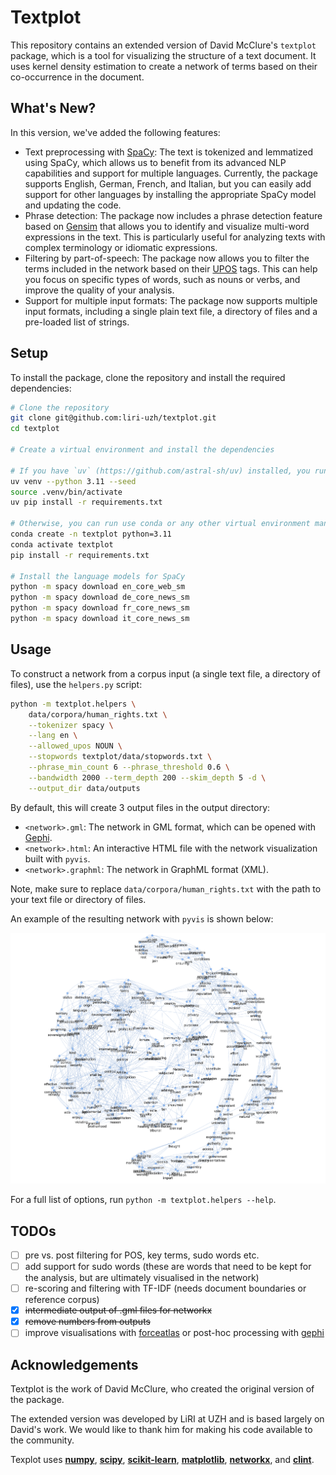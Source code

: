 # Textplot

This repository contains an extended version of David McClure's `textplot` package, which is a tool for visualizing the structure of a text document. It uses kernel density estimation to create a network of terms based on their co-occurrence in the document.

## What's New?

In this version, we've added the following features:

- Text preprocessing with [SpaCy](https://spacy.io/): The text is tokenized and lemmatized using SpaCy, which allows us to benefit from its advanced NLP capabilities and support for multiple languages. Currently, the package supports English, German, French, and Italian, but you can easily add support for other languages by installing the appropriate SpaCy model and updating the code.
- Phrase detection: The package now includes a phrase detection feature based on [Gensim](https://radimrehurek.com/gensim/models/phrases.html) that allows you to identify and visualize multi-word expressions in the text. This is particularly useful for analyzing texts with complex terminology or idiomatic expressions.
- Filtering by part-of-speech: The package now allows you to filter the terms included in the network based on their [UPOS](https://universaldependencies.org/u/pos/) tags. This can help you focus on specific types of words, such as nouns or verbs, and improve the quality of your analysis.
- Support for multiple input formats: The package now supports multiple input formats, including a single plain text file, a directory of files and a pre-loaded list of strings.

## Setup

To install the package, clone the repository and install the required dependencies:

```bash
# Clone the repository
git clone git@github.com:liri-uzh/textplot.git
cd textplot

# Create a virtual environment and install the dependencies

# If you have `uv` (https://github.com/astral-sh/uv) installed, you run
uv venv --python 3.11 --seed
source .venv/bin/activate
uv pip install -r requirements.txt

# Otherwise, you can run use conda or any other virtual environment manager, e.g.
conda create -n textplot python=3.11
conda activate textplot
pip install -r requirements.txt

# Install the language models for SpaCy
python -m spacy download en_core_web_sm
python -m spacy download de_core_news_sm
python -m spacy download fr_core_news_sm
python -m spacy download it_core_news_sm
```

## Usage

To construct a network from a corpus input (a single text file, a directory of files), use the `helpers.py` script:

```bash
python -m textplot.helpers \
    data/corpora/human_rights.txt \
    --tokenizer spacy \
    --lang en \
    --allowed_upos NOUN \
    --stopwords textplot/data/stopwords.txt \
    --phrase_min_count 6 --phrase_threshold 0.6 \
    --bandwidth 2000 --term_depth 200 --skim_depth 5 -d \
    --output_dir data/outputs
```

By default, this will create 3 output files in the output directory:
- `<network>.gml`: The network in GML format, which can be opened with [Gephi](https://gephi.org/).
- `<network>.html`: An interactive HTML file with the network visualization built with `pyvis`.
- `<network>.graphml`: The network in GraphML format (XML).

Note, make sure to replace `data/corpora/human_rights.txt` with the path to your text file or directory of files. 

An example of the resulting network with `pyvis` is shown below:

![Example network for human rights text](./examples/human_rights-td200-sd5-bw2000-dwFalse.png)

For a full list of options, run `python -m textplot.helpers --help`.

## TODOs

- [ ] pre vs. post filtering for POS, key terms, sudo words etc.
- [ ] add support for sudo words (these are words that need to be kept for the analysis, but are ultimately visualised in the network)
- [ ] re-scoring and filtering with TF-IDF (needs document boundaries or reference corpus)
- [x] ~~intermediate output of .gml files for networkx~~
- [x] ~~remove numbers from outputs~~
- [ ] improve visualisations with [forceatlas](https://github.com/bhargavchippada/forceatlas2) or post-hoc processing with [gephi](https://gephi.org/)

## Acknowledgements

Textplot is the work of David McClure, who created the original version of the package. 

The extended version was developed by LiRI at UZH and is based largely on David's work. We would like to thank him for making his code available to the community.

Texplot uses **[numpy](http://www.numpy.org)**, **[scipy](http://www.scipy.org)**, **[scikit-learn](http://scikit-learn.org)**, **[matplotlib](http://matplotlib.org)**, **[networkx](http://networkx.github.io)**, and **[clint](https://github.com/kennethreitz/clint)**.
